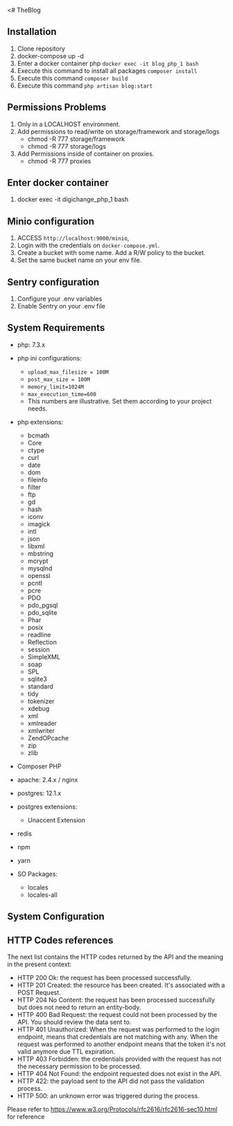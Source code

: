 <# TheBlog
 
 ## Installation
 1. Clone repository
 2. docker-compose up -d
 3. Enter a docker container php `docker exec -it blog_php_1 bash`
 4. Execute this command to install all packages `composer install`
 5. Execute this command `composer build`
 6. Execute this command `php artisan blog:start`
 
 ## Permissions Problems
 1. Only in a LOCALHOST environment.
 2. Add permissions to read/write on storage/framework and storage/logs
    - chmod -R 777 storage/framework
    - chmod -R 777 storage/logs
 3. Add Permissions inside of container on proxies.
    - chmod -R 777 proxies
    
 ## Enter docker container       
 1. docker exec -it digichange_php_1 bash
   
 ## Minio configuration
 1. ACCESS `http://localhost:9000/minio`,
 2. Login with the credentials on `docker-compose.yml`.
 3. Create a bucket with some name. Add a R/W policy to the bucket.
 4. Set the same bucket name on your env file.
 
 ## Sentry configuration
 1. Configure your .env variables
 2. Enable Sentry on your .env file
 
 ## System Requirements
 * php: 7.3.x
 * php ini configurations:
     * `upload_max_filesize = 100M`
     * `post_max_size = 100M`
     * `memory_limit=1024M`
     * `max_execution_time=600`
     * This numbers are illustrative. Set them according to your project needs.  
 
 * php extensions:
     * bcmath
     * Core
     * ctype
     * curl
     * date
     * dom
     * fileinfo
     * filter
     * ftp
     * gd
     * hash
     * iconv
     * imagick
     * intl
     * json
     * libxml
     * mbstring
     * mcrypt
     * mysqlnd
     * openssl
     * pcntl
     * pcre
     * PDO
     * pdo_pgsql
     * pdo_sqlite
     * Phar
     * posix
     * readline
     * Reflection
     * session
     * SimpleXML
     * soap
     * SPL
     * sqlite3
     * standard
     * tidy
     * tokenizer
     * xdebug
     * xml
     * xmlreader
     * xmlwriter
     * ZendOPcache
     * zip
     * zlib
 * Composer PHP
 * apache: 2.4.x / nginx
 * postgres: 12.1.x
 * postgres extensions:
   * Unaccent Extension
 * redis
 * npm
 * yarn 
 * SO Packages:
     * locales
     * locales-all
 
 ## System Configuration
 
  ## HTTP Codes references
 The next list contains the HTTP codes returned by the API and the meaning in the present context:
 
 * HTTP 200 Ok: the request has been processed successfully.
 * HTTP 201 Created: the resource has been created. It's associated with a POST Request.
 * HTTP 204 No Content: the request has been processed successfully but does not need to return an entity-body.
 * HTTP 400 Bad Request: the request could not been processed by the API. You should review the data sent to.
 * HTTP 401 Unauthorized: When the request was performed to the login endpoint, means that credentials are not matching with any. When the request was performed to another endpoint means that the token it's not valid anymore due TTL expiration.
 * HTTP 403 Forbidden: the credentials provided with the request has not the necessary permission to be processed.
 * HTTP 404 Not Found: the endpoint requested does not exist in the API. 
 * HTTP 422: the payload sent to the API did not pass the validation process.
 * HTTP 500: an unknown error was triggered during the process.
 
 Please refer to https://www.w3.org/Protocols/rfc2616/rfc2616-sec10.html for reference
